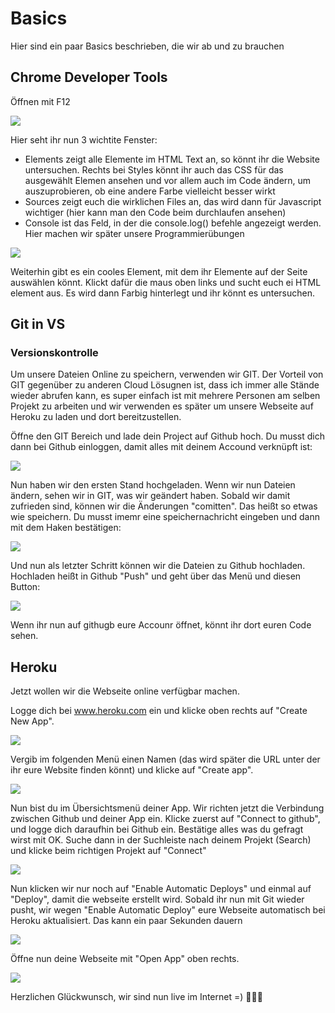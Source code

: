# Basics
Hier sind ein paar Basics beschrieben, die wir ab und zu brauchen

## Chrome Developer Tools
Öffnen mit F12 

![](pictures/devtools.JPG)

Hier seht ihr nun 3 wichtite Fenster:
- Elements zeigt alle Elemente im HTML Text an, so könnt ihr die Website untersuchen. Rechts bei Styles könnt ihr auch das CSS für das ausgewählt Elemen ansehen und vor allem auch im Code ändern, um auszuprobieren, ob eine andere Farbe vielleicht besser wirkt
- Sources zeigt euch die wirklichen Files an, das wird dann für Javascript wichtiger (hier kann man den Code beim durchlaufen ansehen)
- Console ist das Feld, in der die console.log() befehle angezeigt werden. Hier machen wir später unsere Programmierübungen

![](pictures/select.JPG)

Weiterhin gibt es ein cooles Element, mit dem ihr Elemente auf der Seite auswählen könnt. Klickt dafür die maus oben links und sucht euch ei HTML element aus. Es wird dann Farbig hinterlegt und ihr könnt es untersuchen.

## Git in VS

### Versionskontrolle
Um unsere Dateien Online zu speichern, verwenden wir GIT. Der Vorteil von GIT gegenüber zu anderen Cloud Lösugnen ist, dass ich immer alle Stände wieder abrufen kann, es super einfach ist mit mehrere Personen am selben Projekt zu arbeiten und wir verwenden es später um unsere Webseite auf Heroku zu laden und dort bereitzustellen.

Öffne den GIT Bereich und lade dein Project auf Github hoch. Du musst dich dann bei Github einloggen, damit alles mit deinem Accound verknüpft ist:

![](pictures/newrepo.JPG)

Nun haben wir den ersten Stand hochgeladen. Wenn wir nun Dateien ändern, sehen wir in GIT, was wir geändert haben. Sobald wir damit zufrieden sind, können wir die Änderungen "comitten". Das heißt so etwas wie speichern. Du musst imemr eine speichernachricht eingeben und dann mit dem Haken bestätigen:

![](pictures/commit.JPG)

Und nun als letzter Schritt können wir die Dateien zu Github hochladen. Hochladen heißt in Github "Push" und geht über das Menü und diesen Button:

![](pictures/push.png)

Wenn ihr nun auf githugb eure Accounr öffnet, könnt ihr dort euren Code sehen.

## Heroku

Jetzt wollen wir die Webseite online verfügbar machen.

Logge dich bei www.heroku.com ein und klicke oben rechts auf "Create New App".

![](pictures/heroku_new_app.png)

 Vergib im folgenden Menü einen Namen (das wird später die URL unter der ihr eure Website finden könnt) und klicke auf "Create app".

![](pictures/in_create_menu.JPG)

Nun bist du im Übersichtsmenü deiner App. Wir richten jetzt die Verbindung zwischen Github und deiner App ein. Klicke zuerst auf "Connect to github", und logge dich daraufhin bei Github ein. Bestätige alles was du gefragt wirst mit OK. Suche dann in der Suchleiste nach deinem Projekt (Search) und klicke beim richtigen Projekt auf "Connect"

![](pictures/heroku_add_ci.png)

Nun klicken wir nur noch auf "Enable Automatic Deploys" und einmal auf "Deploy", damit die webseite erstellt wird. Sobald ihr nun mit Git wieder pusht, wir wegen "Enable Automatic Deploy" eure Webseite automatisch bei Heroku aktualisiert. Das kann ein paar Sekunden dauern

![](pictures/heroku_add_pipeline.png)

Öffne nun deine Webseite mit "Open App" oben rechts. 

![](pictures/heroku_open.png)

Herzlichen Glückwunsch, wir sind nun live im Internet =) :clap::clap::clap:





